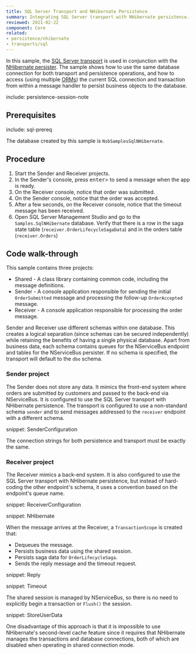 ```yaml
---
title: SQL Server Transport and NHibernate Persistence
summary: Integrating SQL Server transport with NHibernate persistence.
reviewed: 2021-02-22
component: Core
related:
- persistence/nhibernate
- transports/sql
---
```



In this sample, the [SQL Server transport](/transports/sql/) is used in conjunction with the [NHibernate persister](/persistence/nhibernate/). The sample shows how to use the same database connection for both transport and persistence operations, and how to access (using multiple [ORMs](https://en.wikipedia.org/wiki/Object-relational_mapping)) the current SQL connection and transaction from within a message handler to persist business objects to the database.

include: persistence-session-note


## Prerequisites

include: sql-prereq

The database created by this sample is `NsbSamplesSqlNHibernate`.


## Procedure

 1. Start the Sender and Receiver projects.
 1. In the Sender's console, press <kbd>enter</kbd>> to send a message when the app is ready.
 1. On the Receiver console, notice that order was submitted.
 1. On the Sender console, notice that the order was accepted.
 1. After a few seconds, on the Receiver console, notice that the timeout message has been received.
 1. Open SQL Server Management Studio and go to the `Samples.SqlNHibernate` database. Verify that there is a row in the saga state table (`receiver.OrderLifecycleSagaData`) and in the orders table (`receiver.Orders`)


## Code walk-through

This sample contains three projects:

 * Shared - A class library containing common code, including the message definitions.
 * Sender - A console application responsible for sending the initial `OrderSubmitted` message and processing the follow-up `OrderAccepted` message.
 * Receiver - A console application responsible for processing the order message.

Sender and Receiver use different schemas within one database. This creates a logical separation (since schemas can be secured independently) while retaining the benefits of having a single physical database. Apart from business data, each schema contains queues for the NServiceBus endpoint and tables for the NServiceBus persister. If no schema is specified, the transport will default to the `dbo` schema.


### Sender project

The Sender does not store any data. It mimics the front-end system where orders are submitted by customers and passed to the back-end via NServiceBus. It is configured to use the SQL Server transport with NHibernate persistence. The transport is configured to use a non-standard schema `sender` and to send messages addressed to the `receiver` endpoint with a different schema.

snippet: SenderConfiguration

The connection strings for both persistence and transport must be exactly the same.


### Receiver project

The Receiver mimics a back-end system. It is also configured to use the SQL Server transport with NHibernate persistence, but instead of hard-coding the other endpoint's schema, it uses a convention based on the endpoint's queue name.

snippet: ReceiverConfiguration

snippet: NHibernate

When the message arrives at the Receiver, a `TransactionScope` is created that:

 * Dequeues the message.
 * Persists business data using the shared session.
 * Persists saga data for `OrderLifecycleSaga`.
 * Sends the reply message and the timeout request.

snippet: Reply

snippet: Timeout

The shared session is managed by NServiceBus, so there is no need to explicitly begin a transaction or `Flush()` the session.

snippet: StoreUserData

One disadvantage of this approach is that it is impossible to use NHibernate's second-level cache feature since it requires that NHibernate manages the transactions and database connections, both of which are disabled when operating in shared connection mode.
